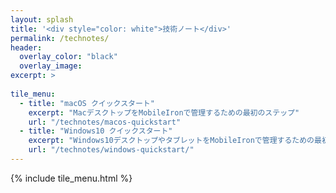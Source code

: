 ```yaml
---
layout: splash
title: '<div style="color: white">技術ノート</div>'
permalink: /technotes/
header:
  overlay_color: "black"
  overlay_image: 
excerpt: >
  
tile_menu:
  - title: "macOS クイックスタート"
    excerpt: "MacデスクトップをMobileIronで管理するための最初のステップ"
    url: "/technotes/macos-quickstart"
  - title: "Windows10 クイックスタート"
    excerpt: "Windows10デスクトップやタブレットをMobileIronで管理するための最初のステップ"
    url: "/technotes/windows-quickstart/"     
---
```


{% include tile_menu.html %}